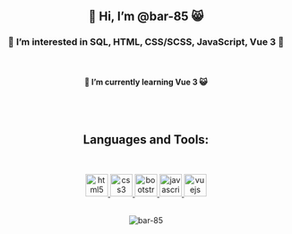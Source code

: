 <h2 align="center"> 👋 Hi, I’m @bar-85 😸</h2>
<h3 align="center"> 👀 I’m interested in SQL, HTML, CSS/SCSS, JavaScript, Vue 3 🤔</h3>
<br />
<h4 align="center"> 🌱 I’m currently learning Vue 3 😺</h4>
<br />
<br />
 <h2 align="center"> Languages and Tools: </h2>
<br />

 <p align="center"><a href="https://www.w3.org/html/" target="_blank"> <img src="https://img.icons8.com/dusk/64/000000/html-5.png" alt="html5" width="40" height="40"/> </a><a href="https://www.w3schools.com/css/" target="_blank"> <img src="https://img.icons8.com/color/48/000000/css3.png" alt="css3" width="40" height="40"/> </a><a href="https://getbootstrap.com" target="_blank"> <img src="https://img.icons8.com/color/48/000000/bootstrap.png" alt="bootstrap" width="40" height="40"/> </a><a href="https://developer.mozilla.org/en-US/docs/Web/JavaScript" target="_blank"> <img src="https://img.icons8.com/color/48/000000/javascript.png" alt="javascript" width="40" height="40"/> </a><a href="https://vuejs.org/" target="_blank"> <img src="https://img.icons8.com/color/48/000000/vue-js.png" alt="vuejs" width="40" height="40"/> </a>
<br />
<br />
<p align="center"><img src="https://github-readme-stats.vercel.app/api/top-langs?username=bar-85&show_icons=true&locale=en&layout=compact&theme=radical" alt="bar-85" /></p>
<br />


<!---
bar-85/bar-85 is a ✨ special ✨ repository because its `README.md` (this file) appears on your GitHub profile.
You can click the Preview link to take a look at your changes.
--->
